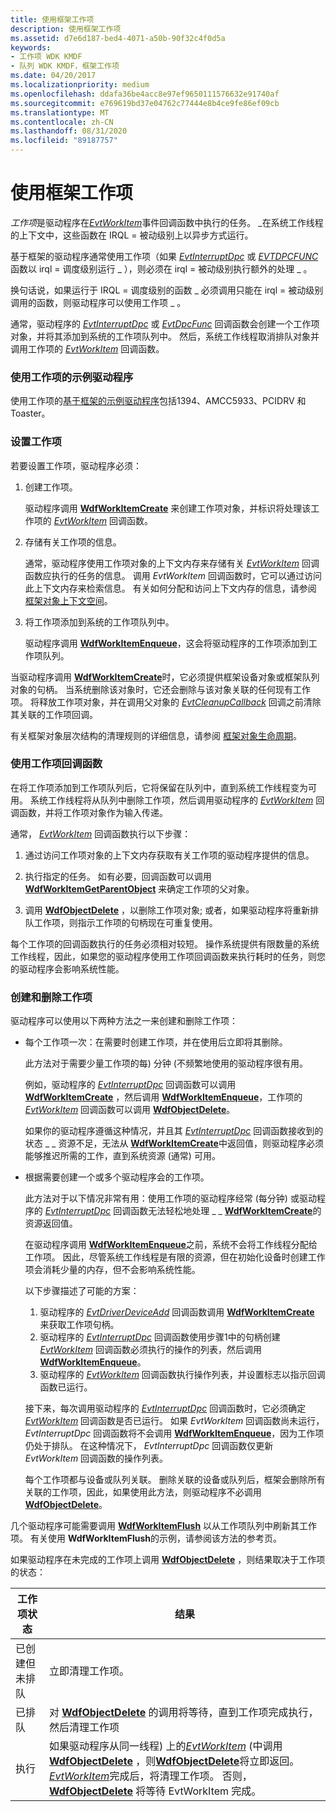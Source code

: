 ```yaml
---
title: 使用框架工作项
description: 使用框架工作项
ms.assetid: d7e6d187-bed4-4071-a50b-90f32c4f0d5a
keywords:
- 工作项 WDK KMDF
- 队列 WDK KMDF，框架工作项
ms.date: 04/20/2017
ms.localizationpriority: medium
ms.openlocfilehash: ddafa36be4acc8e97ef9650111576632e91740af
ms.sourcegitcommit: e769619bd37e04762c77444e8b4ce9fe86ef09cb
ms.translationtype: MT
ms.contentlocale: zh-CN
ms.lasthandoff: 08/31/2020
ms.locfileid: "89187757"
---
```

# <a name="using-framework-work-items"></a>使用框架工作项





*工作项*是驱动程序在[*EvtWorkItem*](/windows-hardware/drivers/ddi/wdfworkitem/nc-wdfworkitem-evt_wdf_workitem)事件回调函数中执行的任务。 \_在系统工作线程的上下文中，这些函数在 IRQL = 被动级别上以异步方式运行。

基于框架的驱动程序通常使用工作项（如果 [*EvtInterruptDpc*](/windows-hardware/drivers/ddi/wdfinterrupt/nc-wdfinterrupt-evt_wdf_interrupt_dpc) 或 [*EVTDPCFUNC*](/windows-hardware/drivers/ddi/wdfdpc/nc-wdfdpc-evt_wdf_dpc) 函数以 irql = 调度级别运行 \_ ），则必须在 irql = 被动级别执行额外的处理 \_ 。

换句话说，如果运行于 IRQL = 调度级别的函数 \_ 必须调用只能在 irql = 被动级别调用的函数，则驱动程序可以使用工作项 \_ 。

通常，驱动程序的 [*EvtInterruptDpc*](/windows-hardware/drivers/ddi/wdfinterrupt/nc-wdfinterrupt-evt_wdf_interrupt_dpc) 或 [*EvtDpcFunc*](/windows-hardware/drivers/ddi/wdfdpc/nc-wdfdpc-evt_wdf_dpc) 回调函数会创建一个工作项对象，并将其添加到系统的工作项队列中。 然后，系统工作线程取消排队对象并调用工作项的 [*EvtWorkItem*](/windows-hardware/drivers/ddi/wdfworkitem/nc-wdfworkitem-evt_wdf_workitem) 回调函数。

### <a name="sample-drivers-that-use-work-items"></a>使用工作项的示例驱动程序

使用工作项的[基于框架的示例驱动程序](sample-kmdf-drivers.md)包括1394、AMCC5933、PCIDRV 和 Toaster。

### <a name="setting-up-a-work-item"></a><a href="" id="ddk-setting-up-a-work-item-df"></a>设置工作项

若要设置工作项，驱动程序必须：

1.  创建工作项。

    驱动程序调用 [**WdfWorkItemCreate**](/windows-hardware/drivers/ddi/wdfworkitem/nf-wdfworkitem-wdfworkitemcreate) 来创建工作项对象，并标识将处理该工作项的 [*EvtWorkItem*](/windows-hardware/drivers/ddi/wdfworkitem/nc-wdfworkitem-evt_wdf_workitem) 回调函数。

2.  存储有关工作项的信息。

    通常，驱动程序使用工作项对象的上下文内存来存储有关 [*EvtWorkItem*](/windows-hardware/drivers/ddi/wdfworkitem/nc-wdfworkitem-evt_wdf_workitem) 回调函数应执行的任务的信息。 调用 *EvtWorkItem* 回调函数时，它可以通过访问此上下文内存来检索信息。 有关如何分配和访问上下文内存的信息，请参阅 [框架对象上下文空间](framework-object-context-space.md)。

3.  将工作项添加到系统的工作项队列中。

    驱动程序调用 [**WdfWorkItemEnqueue**](/windows-hardware/drivers/ddi/wdfworkitem/nf-wdfworkitem-wdfworkitemenqueue)，这会将驱动程序的工作项添加到工作项队列。

当驱动程序调用 [**WdfWorkItemCreate**](/windows-hardware/drivers/ddi/wdfworkitem/nf-wdfworkitem-wdfworkitemcreate)时，它必须提供框架设备对象或框架队列对象的句柄。 当系统删除该对象时，它还会删除与该对象关联的任何现有工作项。 将释放工作项对象，并在调用父对象的 [*EvtCleanupCallback*](/windows-hardware/drivers/ddi/wdfobject/nc-wdfobject-evt_wdf_object_context_cleanup) 回调之前清除其关联的工作项回调。

有关框架对象层次结构的清理规则的详细信息，请参阅 [框架对象生命周期](./framework-object-life-cycle.md)。

### <a name="using-the-work-item-callback-function"></a><a href="" id="ddk-using-the-work-item-callback-function-df"></a>使用工作项回调函数

在将工作项添加到工作项队列后，它将保留在队列中，直到系统工作线程变为可用。 系统工作线程将从队列中删除工作项，然后调用驱动程序的 [*EvtWorkItem*](/windows-hardware/drivers/ddi/wdfworkitem/nc-wdfworkitem-evt_wdf_workitem) 回调函数，并将工作项对象作为输入传递。

通常， [*EvtWorkItem*](/windows-hardware/drivers/ddi/wdfworkitem/nc-wdfworkitem-evt_wdf_workitem) 回调函数执行以下步骤：

1.  通过访问工作项对象的上下文内存获取有关工作项的驱动程序提供的信息。

2.  执行指定的任务。 如有必要，回调函数可以调用 [**WdfWorkItemGetParentObject**](/windows-hardware/drivers/ddi/wdfworkitem/nf-wdfworkitem-wdfworkitemgetparentobject) 来确定工作项的父对象。

3.  调用 [**WdfObjectDelete**](/windows-hardware/drivers/ddi/wdfobject/nf-wdfobject-wdfobjectdelete) ，以删除工作项对象; 或者，如果驱动程序将重新排队工作项，则指示工作项的句柄现在可重复使用。

每个工作项的回调函数执行的任务必须相对较短。 操作系统提供有限数量的系统工作线程，因此，如果您的驱动程序使用工作项回调函数来执行耗时的任务，则您的驱动程序会影响系统性能。

### <a name="creating-and-deleting-work-items"></a><a href="" id="ddk-creating-and-deleting-work-items-df"></a>创建和删除工作项

驱动程序可以使用以下两种方法之一来创建和删除工作项：

-   每个工作项一次：在需要时创建工作项，并在使用后立即将其删除。

    此方法对于需要少量工作项的每) 分钟 (不频繁地使用的驱动程序很有用。

    例如，驱动程序的 [*EvtInterruptDpc*](/windows-hardware/drivers/ddi/wdfinterrupt/nc-wdfinterrupt-evt_wdf_interrupt_dpc) 回调函数可以调用 [**WdfWorkItemCreate**](/windows-hardware/drivers/ddi/wdfworkitem/nf-wdfworkitem-wdfworkitemcreate) ，然后调用 [**WdfWorkItemEnqueue**](/windows-hardware/drivers/ddi/wdfworkitem/nf-wdfworkitem-wdfworkitemenqueue)，工作项的 [*EvtWorkItem*](/windows-hardware/drivers/ddi/wdfworkitem/nc-wdfworkitem-evt_wdf_workitem) 回调函数可以调用 [**WdfObjectDelete**](/windows-hardware/drivers/ddi/wdfobject/nf-wdfobject-wdfobjectdelete)。

    如果你的驱动程序遵循这种情况，并且其 [*EvtInterruptDpc*](/windows-hardware/drivers/ddi/wdfinterrupt/nc-wdfinterrupt-evt_wdf_interrupt_dpc) 回调函数接收到的状态 \_ \_ 资源不足，无法从 [**WdfWorkItemCreate**](/windows-hardware/drivers/ddi/wdfworkitem/nf-wdfworkitem-wdfworkitemcreate)中返回值，则驱动程序必须能够推迟所需的工作，直到系统资源 (通常) 可用。

-   根据需要创建一个或多个驱动程序会的工作项。

    此方法对于以下情况非常有用：使用工作项的驱动程序经常 (每分钟) 或驱动程序的 [*EvtInterruptDpc*](/windows-hardware/drivers/ddi/wdfinterrupt/nc-wdfinterrupt-evt_wdf_interrupt_dpc) 回调函数无法轻松地处理 \_ \_ [**WdfWorkItemCreate**](/windows-hardware/drivers/ddi/wdfworkitem/nf-wdfworkitem-wdfworkitemcreate)的资源返回值。

    在驱动程序调用 [**WdfWorkItemEnqueue**](/windows-hardware/drivers/ddi/wdfworkitem/nf-wdfworkitem-wdfworkitemenqueue)之前，系统不会将工作线程分配给工作项。 因此，尽管系统工作线程是有限的资源，但在初始化设备时创建工作项会消耗少量的内存，但不会影响系统性能。

    以下步骤描述了可能的方案：

    1.  驱动程序的 [*EvtDriverDeviceAdd*](/windows-hardware/drivers/ddi/wdfdriver/nc-wdfdriver-evt_wdf_driver_device_add) 回调函数调用 [**WdfWorkItemCreate**](/windows-hardware/drivers/ddi/wdfworkitem/nf-wdfworkitem-wdfworkitemcreate) 来获取工作项句柄。
    2.  驱动程序的 [*EvtInterruptDpc*](/windows-hardware/drivers/ddi/wdfinterrupt/nc-wdfinterrupt-evt_wdf_interrupt_dpc) 回调函数使用步骤1中的句柄创建 [*EvtWorkItem*](/windows-hardware/drivers/ddi/wdfworkitem/nc-wdfworkitem-evt_wdf_workitem) 回调函数必须执行的操作的列表，然后调用 [**WdfWorkItemEnqueue**](/windows-hardware/drivers/ddi/wdfworkitem/nf-wdfworkitem-wdfworkitemenqueue)。
    3.  驱动程序的 [*EvtWorkItem*](/windows-hardware/drivers/ddi/wdfworkitem/nc-wdfworkitem-evt_wdf_workitem) 回调函数执行操作列表，并设置标志以指示回调函数已运行。

    接下来，每次调用驱动程序的 [*EvtInterruptDpc*](/windows-hardware/drivers/ddi/wdfinterrupt/nc-wdfinterrupt-evt_wdf_interrupt_dpc) 回调函数时，它必须确定 [*EvtWorkItem*](/windows-hardware/drivers/ddi/wdfworkitem/nc-wdfworkitem-evt_wdf_workitem) 回调函数是否已运行。 如果 *EvtWorkItem* 回调函数尚未运行， *EvtInterruptDpc* 回调函数将不会调用 [**WdfWorkItemEnqueue**](/windows-hardware/drivers/ddi/wdfworkitem/nf-wdfworkitem-wdfworkitemenqueue)，因为工作项仍处于排队。 在这种情况下， *EvtInterruptDpc* 回调函数仅更新 *EvtWorkItem* 回调函数的操作列表。

    每个工作项都与设备或队列关联。 删除关联的设备或队列后，框架会删除所有关联的工作项，因此，如果使用此方法，则驱动程序不必调用 [**WdfObjectDelete**](/windows-hardware/drivers/ddi/wdfobject/nf-wdfobject-wdfobjectdelete)。

几个驱动程序可能需要调用 [**WdfWorkItemFlush**](/windows-hardware/drivers/ddi/wdfworkitem/nf-wdfworkitem-wdfworkitemflush) 以从工作项队列中刷新其工作项。 有关使用 **WdfWorkItemFlush**的示例，请参阅该方法的参考页。

如果驱动程序在未完成的工作项上调用 [**WdfObjectDelete**](/windows-hardware/drivers/ddi/wdfobject/nf-wdfobject-wdfobjectdelete) ，则结果取决于工作项的状态：

|工作项状态|结果|
|-|-|
|已创建但未排队|立即清理工作项。|
|已排队|对 [**WdfObjectDelete**](/windows-hardware/drivers/ddi/wdfobject/nf-wdfobject-wdfobjectdelete) 的调用将等待，直到工作项完成执行，然后清理工作项|
|执行|如果驱动程序从同一线程) 上的[*EvtWorkItem*](/windows-hardware/drivers/ddi/wdfworkitem/nc-wdfworkitem-evt_wdf_workitem) (中调用[**WdfObjectDelete**](/windows-hardware/drivers/ddi/wdfobject/nf-wdfobject-wdfobjectdelete) ，则[**WdfObjectDelete**](/windows-hardware/drivers/ddi/wdfobject/nf-wdfobject-wdfobjectdelete)将立即返回。 [*EvtWorkItem*](/windows-hardware/drivers/ddi/wdfworkitem/nc-wdfworkitem-evt_wdf_workitem)完成后，将清理工作项。  否则， [**WdfObjectDelete**](/windows-hardware/drivers/ddi/wdfobject/nf-wdfobject-wdfobjectdelete) 将等待 EvtWorkItem 完成。|


